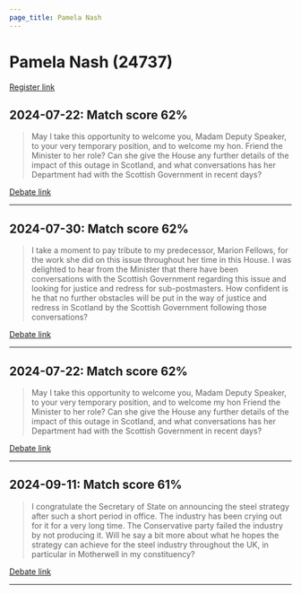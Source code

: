 ```yaml
---
page_title: Pamela Nash
---
```


# Pamela Nash  (24737)

[Register link](https://www.theyworkforyou.com/mp/24737/register)



## 2024-07-22: Match score 62%

>May I take this opportunity to welcome you, Madam Deputy Speaker, to your very temporary position, and to welcome my hon. Friend the Minister to her role? Can she give the House any further details of the impact of this outage in Scotland, and what conversations has her Department had with the Scottish Government in recent days?

[Debate link](https://www.theyworkforyou.com/debates/?id=2024-07-22e.404.1) 

---



## 2024-07-30: Match score 62%

>I take a moment to pay tribute to my predecessor, Marion Fellows, for the work she did on this issue throughout her time in this House. I was delighted to hear from the Minister that there have been conversations with the Scottish Government regarding this issue and looking for justice and redress for sub-postmasters. How confident is he that no further obstacles will be put in the way of justice and redress in Scotland by the Scottish Government following those conversations?

[Debate link](https://www.theyworkforyou.com/debates/?id=2024-07-30c.1177.3) 

---



## 2024-07-22: Match score 62%

>May I take this opportunity to welcome you, Madam Deputy Speaker, to your very temporary position, and to welcome my hon Friend the Minister to her role? Can she give the House any further details of the impact of this outage in Scotland, and what conversations has her Department had with the Scottish Government in recent days?

[Debate link](https://www.theyworkforyou.com/debates/?id=2024-07-22e.404.1) 

---



## 2024-09-11: Match score 61%

>I congratulate the Secretary of State on announcing the steel strategy after such a short period in office. The industry has been crying out for it for a very long time. The Conservative party failed the industry by not producing it. Will he say a bit more about what he hopes the strategy can achieve for the steel industry throughout the UK, in particular in Motherwell in my constituency?

[Debate link](https://www.theyworkforyou.com/debates/?id=2024-09-11b.839.0) 

---

